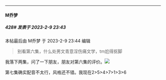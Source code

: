 
*****

####  M乔梦  
##### 428#       发表于 2023-2-9 23:43

 本帖最后由 M乔梦 于 2023-2-9 23:44 编辑 
<blockquote>别看第六集，什么处男文青意淫伤痛文学，tm尬得抠脚</blockquote>
我落下两集，问了一下朋友，朋友对第六集的评价。<img src="https://static.saraba1st.com/image/smiley/face2017/067.png" referrerpolicy="no-referrer">

第七集确实配音不太行，风格还不错。我现在2&gt;5&gt;4&gt;7&gt;1&gt;3&gt;6

